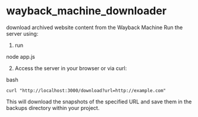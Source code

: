 # wayback_machine_downloader
download archived website content from the Wayback Machine
Run the server using:

1) run

node app.js

2) Access the server in your browser or via curl:

bash

    curl "http://localhost:3000/download?url=http://example.com"

This will download the snapshots of the specified URL and save them in the backups directory within your project.
